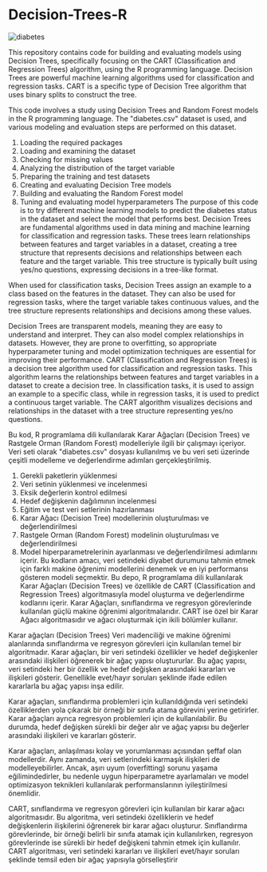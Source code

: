 # Decision-Trees-R

![diabetes](https://github.com/user-attachments/assets/8902ebd9-7b43-49c2-b2fb-b50f5207859f)

This repository contains code for building and evaluating models using Decision Trees, specifically focusing on the CART (Classification and Regression Trees) algorithm, using the R programming language. Decision Trees are powerful machine learning algorithms used for classification and regression tasks. CART is a specific type of Decision Tree algorithm that uses binary splits to construct the tree.

This code involves a study using Decision Trees and Random Forest models in the R programming language. The "diabetes.csv" dataset is used, and various modeling and evaluation steps are performed on this dataset.

1) Loading the required packages
2) Loading and examining the dataset
3) Checking for missing values
4) Analyzing the distribution of the target variable
5) Preparing the training and test datasets
6) Creating and evaluating Decision Tree models
7) Building and evaluating the Random Forest model
8) Tuning and evaluating model hyperparameters
The purpose of this code is to try different machine learning models to predict the diabetes status in the dataset and select the model that performs best.
Decision Trees are fundamental algorithms used in data mining and machine learning for classification and regression tasks. These trees learn relationships between features and target variables in a dataset, creating a tree structure that represents decisions and relationships between each feature and the target variable. This tree structure is typically built using yes/no questions, expressing decisions in a tree-like format.

When used for classification tasks, Decision Trees assign an example to a class based on the features in the dataset. They can also be used for regression tasks, where the target variable takes continuous values, and the tree structure represents relationships and decisions among these values.

Decision Trees are transparent models, meaning they are easy to understand and interpret. They can also model complex relationships in datasets. However, they are prone to overfitting, so appropriate hyperparameter tuning and model optimization techniques are essential for improving their performance.
CART (Classification and Regression Trees) is a decision tree algorithm used for classification and regression tasks. This algorithm learns the relationships between features and target variables in a dataset to create a decision tree. In classification tasks, it is used to assign an example to a specific class, while in regression tasks, it is used to predict a continuous target variable. The CART algorithm visualizes decisions and relationships in the dataset with a tree structure representing yes/no questions.


Bu kod, R programlama dili kullanılarak Karar Ağaçları (Decision Trees) ve Rastgele Orman (Random Forest) modelleriyle ilgili bir çalışmayı içeriyor. Veri seti olarak "diabetes.csv" dosyası kullanılmış ve bu veri seti üzerinde çeşitli modelleme ve değerlendirme adımları gerçekleştirilmiş.

1) Gerekli paketlerin yüklenmesi
2) Veri setinin yüklenmesi ve incelenmesi
3) Eksik değerlerin kontrol edilmesi
4) Hedef değişkenin dağılımının incelenmesi
5) Eğitim ve test veri setlerinin hazırlanması
6) Karar Ağacı (Decision Tree) modellerinin oluşturulması ve değerlendirilmesi
7) Rastgele Orman (Random Forest) modelinin oluşturulması ve değerlendirilmesi
8) Model hiperparametrelerinin ayarlanması ve değerlendirilmesi adımlarını içerir.
Bu kodların amacı, veri setindeki diyabet durumunu tahmin etmek için farklı makine öğrenimi modellerini denemek ve en iyi performansı gösteren modeli seçmektir.
Bu depo, R programlama dili kullanılarak Karar Ağaçları (Decision Trees) ve özellikle de CART (Classification and Regression Trees) algoritmasıyla model oluşturma ve değerlendirme kodlarını içerir. Karar Ağaçları, sınıflandırma ve regresyon görevlerinde kullanılan güçlü makine öğrenimi algoritmalarıdır. CART ise özel bir Karar Ağacı algoritmasıdır ve ağacı oluşturmak için ikili bölümler kullanır.

Karar ağaçları (Decision Trees)
Veri madenciliği ve makine öğrenimi alanlarında sınıflandırma ve regresyon görevleri için kullanılan temel bir algoritmadır. Karar ağaçları, bir veri setindeki özellikler ve hedef değişkenler arasındaki ilişkileri öğrenerek bir ağaç yapısı oluştururlar. Bu ağaç yapısı, veri setindeki her bir özellik ve hedef değişken arasındaki kararları ve ilişkileri gösterir. Genellikle evet/hayır soruları şeklinde ifade edilen kararlarla bu ağaç yapısı inşa edilir.

Karar ağaçları, sınıflandırma problemleri için kullanıldığında veri setindeki özelliklerden yola çıkarak bir örneği bir sınıfa atama görevini yerine getirirler. Karar ağaçları ayrıca regresyon problemleri için de kullanılabilir. Bu durumda, hedef değişken sürekli bir değer alır ve ağaç yapısı bu değerler arasındaki ilişkileri ve kararları gösterir.

Karar ağaçları, anlaşılması kolay ve yorumlanması açısından şeffaf olan modellerdir. Aynı zamanda, veri setlerindeki karmaşık ilişkileri de modelleyebilirler. Ancak, aşırı uyum (overfitting) sorunu yaşama eğilimindedirler, bu nedenle uygun hiperparametre ayarlamaları ve model optimizasyon teknikleri kullanılarak performanslarının iyileştirilmesi önemlidir.

CART, sınıflandırma ve regresyon görevleri için kullanılan bir karar ağacı algoritmasıdır. Bu algoritma, veri setindeki özelliklerin ve hedef değişkenlerin ilişkilerini öğrenerek bir karar ağacı oluşturur. Sınıflandırma görevlerinde, bir örneği belirli bir sınıfa atamak için kullanılırken, regresyon görevlerinde ise sürekli bir hedef değişkeni tahmin etmek için kullanılır. CART algoritması, veri setindeki kararları ve ilişkileri evet/hayır soruları şeklinde temsil eden bir ağaç yapısıyla görselleştirir

